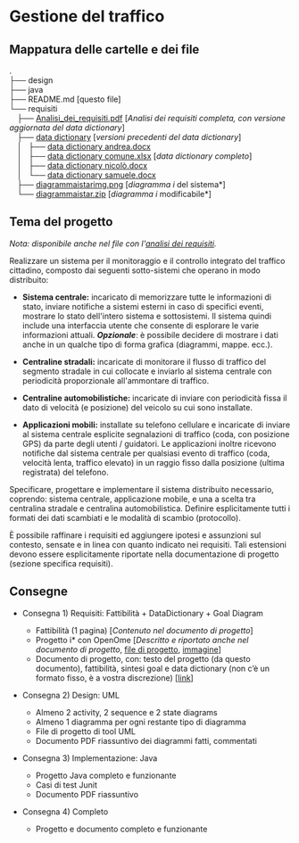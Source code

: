 # Gestione del traffico

## Mappatura delle cartelle e dei file

. <br />
├── design <br />
├── java <br />
├── README.md [questo file]<br />
└── requisiti<br />
    &emsp;├── [Analisi_dei_requisiti.pdf](https://gitlab.com/sweng2018/group1/traffic-monitor/tree/master/requisiti/Analisi_dei_requisiti.pdf) [*Analisi dei requisiti completa, con versione aggiornata del data dictionary*]<br />
    &emsp;├── [data dictionary](https://gitlab.com/sweng2018/group1/traffic-monitor/tree/master/requisiti/data%20dictionary) [*versioni precedenti del data dictionary*]<br />
    &emsp;│   ├── [data dictionary andrea.docx](https://gitlab.com/sweng2018/group1/traffic-monitor/tree/master/requisiti/data%20dictionary/data%20%20dictionary%20andrea.docx)<br />
    &emsp;│   ├── [data dictionary comune.xlsx](https://gitlab.com/sweng2018/group1/traffic-monitor/tree/master/requisiti/data%20dictionary/data%20%20dictionary%20comune.xlsx) [*data dictionary completo*]<br />
    &emsp;│   ├── [data dictionary nicolò.docx](https://gitlab.com/sweng2018/group1/traffic-monitor/tree/master/requisiti/data%20dictionary/data%20%20dictionary%20nicolò.docx)<br />
    &emsp;│   └── [data dictionary samuele.docx](https://gitlab.com/sweng2018/group1/traffic-monitor/tree/master/requisiti/data%20dictionary/data%20%20dictionary%20samuele.docx)<br />
    &emsp;├── [diagrammaistarimg.png](https://gitlab.com/sweng2018/group1/traffic-monitor/tree/master/requisiti/diagrammaistarimg.png) [*diagramma i* del sistema*]<br />
    &emsp;└── [diagrammaistar.zip](https://gitlab.com/sweng2018/group1/traffic-monitor/tree/master/requisiti/diagrammaistar.zip) [*diagramma i* modificabile*]


## Tema del progetto

_Nota: disponibile anche nel file con l'[analisi dei requisiti](https://gitlab.com/sweng2018/group1/traffic-monitor/tree/master/requisiti/Analisi_dei_requisiti.pdf)._

Realizzare un sistema per il monitoraggio e il controllo integrato del traffico cittadino, composto dai seguenti sotto-sistemi che operano in modo distribuito:
 
* __Sistema centrale:__ incaricato di memorizzare tutte le informazioni di stato, inviare notifiche a sistemi esterni in caso di specifici eventi, mostrare lo stato dell'intero sistema e sottosistemi.
Il sistema quindi include una interfaccia utente che consente di esplorare le varie informazioni attuali.
__*Opzionale*__: è possibile decidere di mostrare i dati anche in un qualche tipo di forma grafica (diagrammi, mappe. ecc.).

* __Centraline stradali:__ incaricate di monitorare il flusso di traffico del segmento stradale in cui collocate e inviarlo al sistema centrale con periodicità proporzionale all'ammontare di traffico.

* __Centraline automobilistiche:__ incaricate di inviare con periodicità fissa il dato di velocità (e posizione) del veicolo su cui sono installate.

* __Applicazioni mobili:__ installate su telefono cellulare e incaricate di inviare al sistema centrale esplicite segnalazioni di traffico (coda, con posizione GPS) da parte degli utenti / guidatori.
Le applicazioni inoltre ricevono notifiche dal sistema centrale per qualsiasi evento di traffico (coda, velocità lenta, traffico elevato) in un raggio fisso dalla posizione (ultima registrata) del telefono.


Specificare, progettare e implementare il sistema distribuito necessario, coprendo: sistema centrale, applicazione mobile, e una a scelta tra centralina stradale e centralina automobilistica.
Definire esplicitamente tutti i formati dei dati scambiati e le modalità di scambio (protocollo).

È possibile raffinare i requisiti ed aggiungere ipotesi e assunzioni sul contesto, sensate e in linea con quanto indicato nei requisiti. Tali estensioni devono essere esplicitamente riportate nella documentazione di progetto (sezione specifica requisiti).

## Consegne

* Consegna 1) Requisiti: Fattibilità + DataDictionary + Goal Diagram
	* Fattibilità (1 pagina) [*Contenuto nel documento di progetto*]
	* Progetto i* con OpenOme [*Descritto e riportato anche nel documento di progetto*, [file di progetto](https://gitlab.com/sweng2018/group1/traffic-monitor/tree/master/requisiti/diagrammaistar.zip), [immagine](https://gitlab.com/sweng2018/group1/traffic-monitor/tree/master/requisiti/diagrammaistarimg.png)]
	* Documento di progetto, con: testo del progetto (da questo documento), fattibilità, sintesi goal e data dictionary (non c’è un formato fisso, è a vostra discrezione) [[link](https://gitlab.com/sweng2018/group1/traffic-monitor/tree/master/requisiti/Analisi_dei_requisiti.pdf)]

* Consegna 2) Design: UML
	* Almeno 2 activity, 2 sequence e 2 state diagrams
	* Almeno 1 diagramma per ogni restante tipo di diagramma
	* File di progetto di tool UML
	* Documento PDF riassuntivo dei diagrammi fatti, commentati

* Consegna 3) Implementazione: Java 
	* Progetto Java completo e funzionante
	* Casi di test Junit
	* Documento PDF riassuntivo 

* Consegna 4) Completo
	* Progetto e documento completo e funzionante

